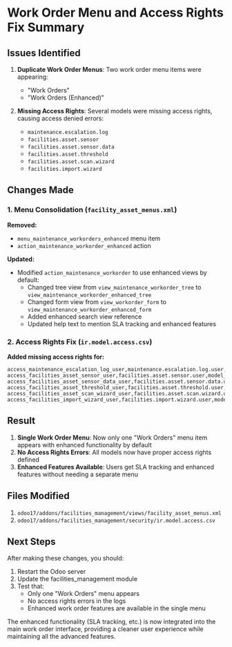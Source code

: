 # Work Order Menu and Access Rights Fix Summary

## Issues Identified

1. **Duplicate Work Order Menus**: Two work order menu items were appearing:
   - "Work Orders" 
   - "Work Orders (Enhanced)"

2. **Missing Access Rights**: Several models were missing access rights, causing access denied errors:
   - `maintenance.escalation.log`
   - `facilities.asset.sensor`
   - `facilities.asset.sensor.data`
   - `facilities.asset.threshold`
   - `facilities.asset.scan.wizard`
   - `facilities.import.wizard`

## Changes Made

### 1. Menu Consolidation (`facility_asset_menus.xml`)

**Removed:**
- `menu_maintenance_workorders_enhanced` menu item
- `action_maintenance_workorder_enhanced` action

**Updated:**
- Modified `action_maintenance_workorder` to use enhanced views by default:
  - Changed tree view from `view_maintenance_workorder_tree` to `view_maintenance_workorder_enhanced_tree`
  - Changed form view from `view_workorder_form` to `view_maintenance_workorder_enhanced_form`
  - Added enhanced search view reference
  - Updated help text to mention SLA tracking and enhanced features

### 2. Access Rights Fix (`ir.model.access.csv`)

**Added missing access rights for:**
```
access_maintenance_escalation_log_user,maintenance.escalation.log.user,model_maintenance_escalation_log,base.group_user,1,1,1,1
access_facilities_asset_sensor_user,facilities.asset.sensor.user,model_facilities_asset_sensor,base.group_user,1,1,1,1
access_facilities_asset_sensor_data_user,facilities.asset.sensor.data.user,model_facilities_asset_sensor_data,base.group_user,1,1,1,1
access_facilities_asset_threshold_user,facilities.asset.threshold.user,model_facilities_asset_threshold,base.group_user,1,1,1,1
access_facilities_asset_scan_wizard_user,facilities.asset.scan.wizard.user,model_facilities_asset_scan_wizard,base.group_user,1,1,1,1
access_facilities_import_wizard_user,facilities.import.wizard.user,model_facilities_import_wizard,base.group_user,1,1,1,1
```

## Result

1. **Single Work Order Menu**: Now only one "Work Orders" menu item appears with enhanced functionality by default
2. **No Access Rights Errors**: All models now have proper access rights defined
3. **Enhanced Features Available**: Users get SLA tracking and enhanced features without needing a separate menu

## Files Modified

1. `odoo17/addons/facilities_management/views/facility_asset_menus.xml`
2. `odoo17/addons/facilities_management/security/ir.model.access.csv`

## Next Steps

After making these changes, you should:

1. Restart the Odoo server
2. Update the facilities_management module
3. Test that:
   - Only one "Work Orders" menu appears
   - No access rights errors in the logs
   - Enhanced work order features are available in the single menu

The enhanced functionality (SLA tracking, etc.) is now integrated into the main work order interface, providing a cleaner user experience while maintaining all the advanced features.